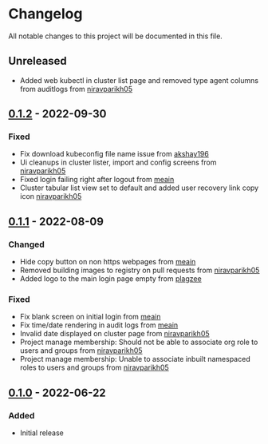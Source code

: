# Changelog

All notable changes to this project will be documented in this file.

## Unreleased

- Added web kubectl in cluster list page and removed type agent columns from auditlogs from [niravparikh05](https://github.com/niravparikh05)

## [0.1.2] - 2022-09-30
### Fixed
- Fix download kubeconfig file name issue from [akshay196](https://github.com/akshay196)
- Ui cleanups in cluster lister, import and config screens from [niravparikh05](https://github.com/niravparikh05)
- Fixed login failing right after logout from [meain](https://github.com/meain)
- Cluster tabular list view set to default and added user recovery link copy icon [niravparikh05](https://github.com/niravparikh05)

## [0.1.1] - 2022-08-09
### Changed
- Hide copy button on non https webpages from [meain](https://github.com/meain)
- Removed building images to registry on pull requests from [niravparikh05](https://github.com/niravparikh05)
- Added logo to the main login page empty from [plagzee](https://github.com/plagzee)

### Fixed
- Fix blank screen on initial login from [meain](https://github.com/meain)
- Fix time/date rendering in audit logs from [meain](https://github.com/meain)
- Invalid date displayed on cluster page from [niravparikh05](https://github.com/niravparikh05)
- Project manage membership: Should not be able to associate org role to users and groups from [niravparikh05](https://github.com/niravparikh05)
- Project manage membership: Unable to associate inbuilt namespaced roles to users and groups from [niravparikh05](https://github.com/niravparikh05)

## [0.1.0] - 2022-06-22
### Added
- Initial release

[Unreleased]: https://github.com/paralus/dashboard/compare/v0.1.2...HEAD
[0.1.2]: https://github.com/paralus/dashboard/compare/v0.1.1...v0.1.2
[0.1.1]: https://github.com/paralus/dashboard/compare/v0.1.1...v0.1.0
[0.1.0]: https://github.com/paralus/dashboard/releases/tag/v0.1.0
